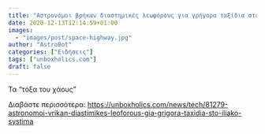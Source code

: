 ```yaml
---
title: "Αστρονόμοι βρήκαν διαστημικές λεωφόρους για γρήγορα ταξίδια στο Ηλιακό Σύστημα"
date: 2020-12-13T12:14:59+01:00
images:
  - "images/post/space-highway.jpg"
author: "AstroBot"
categories: ["Ειδήσεις"]
tags: ["unboxholics.com"]
draft: false
---
```


Τα “τόξα του χάους”

Διαβάστε περισσότερα: https://unboxholics.com/news/tech/81279-astronomoi-vrikan-diastimikes-leoforous-gia-grigora-taxidia-sto-iliako-systima
